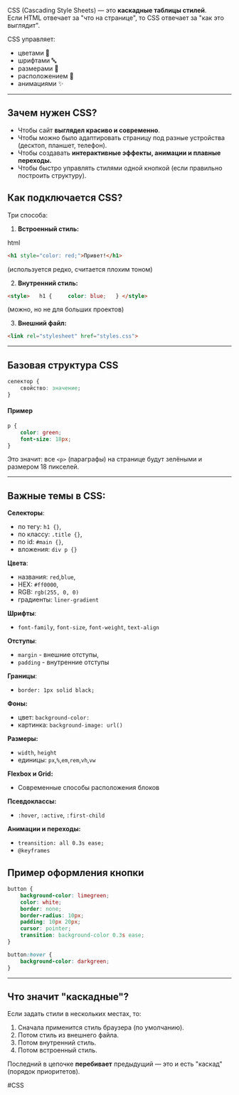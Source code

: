 CSS (Cascading Style Sheets) — это **каскадные таблицы стилей**.  
Если HTML отвечает за "что на странице", то CSS отвечает за "как это выглядит".

CSS управляет:
- цветами 🎨
- шрифтами 🔤
- размерами 📏
- расположением 🔲
- анимациями ✨

---
## Зачем нужен CSS?

- Чтобы сайт **выглядел красиво и современно**.
- Чтобы можно было адаптировать страницу под разные устройства (десктоп, планшет, телефон).
- Чтобы создавать **интерактивные эффекты, анимации и плавные переходы.**
- Чтобы быстро управлять стилями одной кнопкой (если правильно построить структуру).

## Как подключается CSS?

Три способа:

1. **Встроенный стиль:**

html
```html
<h1 style="color: red;">Привет!</h1>
```
(используется редко, считается плохим тоном)

2. **Внутренний стиль:**

```html
<style>   h1 {     color: blue;   } </style>
```
(можно, но не для больших проектов)

3. **Внешний файл:**
```html
<link rel="stylesheet" href="styles.css">
```

---

## Базовая структура CSS

```css
селектор {
	свойство: значение;
}
```

#### Пример 

```css
p {
	color: green;
	font-size: 18px;
}
```
Это значит: все `<p>` (параграфы) на странице будут зелёными и размером 18 пикселей.

---

## Важные темы в CSS:

**Селекторы**:
- по тегу: `h1 {}`,
- по классу: `.title {}`,
- по id: `#main {}`,
- вложения: `div p {}`

**Цвета**:
- названия: `red`,`blue`,
- HEX: `#ff0000`,
- RGB: `rgb(255, 0, 0)`
- градиенты: `liner-gradient`

**Шрифты**:
- `font-family`, `font-size`, `font-weight`, `text-align`

**Отступы**:
- `margin` - внешние отступы,
- `padding` - внутренние отступы

**Границы**:
- `border: 1px solid black;`

**Фоны:**
- цвет: `background-color:`
- картинка: `background-image: url()`

**Размеры:**
- `width`, `height`
- единицы: `px`,`%`,`em`,`rem`,`vh`,`vw`

**Flexbox и Grid:**
- Современные способы расположения блоков

**Псевдоклассы:**
- `:hover`, `:active`, `:first-child`

**Анимации и переходы:**
- `treansition: all 0.3s ease;`
- `@keyframes`

## Пример оформления кнопки

```css
button {
	background-color: limegreen;
	color: white;
	border: none;
	border-radius: 10px;
	padding: 10px 20px;
	cursor: pointer;
	transition: background-color 0.3s ease;
}

button:hover {
	background-color: darkgreen;
}
```

---

## Что значит "каскадные"?

Если задать стили в нескольких местах, то:

1. Сначала применится стиль браузера (по умолчанию).
2. Потом стиль из внешнего файла.
3. Потом внутренний стиль.
4. Потом встроенный стиль.

Последний в цепочке **перебивает** предыдущий — это и есть "каскад" (порядок приоритетов).


#CSS